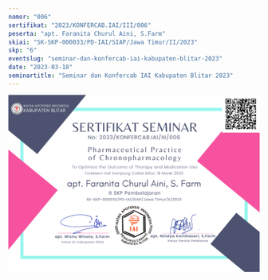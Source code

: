 ```yaml
---
nomor: "006"
sertifikat: "2023/KONFERCAB.IAI/III/006"
peserta: "apt. Faranita Churul Aini, S.Farm"
skiai: "SK-SKP-000033/PD-IAI/SIAP/Jawa Timur/II/2023"
skp: "6"
eventslug: "seminar-dan-konfercab-iai-kabupaten-blitar-2023"
date: "2023-03-18"
seminartitle: "Seminar dan Konfercab IAI Kabupaten Blitar 2023"
---
```


![GATSBY_EMPTY_ALT](006-apt.-faranita-churul-aini,-s.farm.png)
